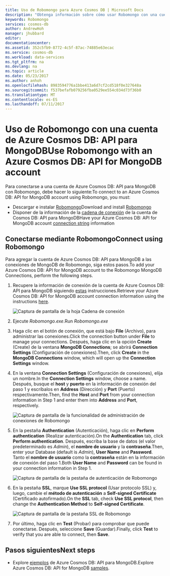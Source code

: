 ```yaml
---
title: Uso de Robomongo para Azure Cosmos DB | Microsoft Docs
description: "Obtenga información sobre cómo usar Robomongo con una cuenta de Azure Cosmos DB: API para MongoDB."
keywords: Robomongo
services: cosmos-db
author: AndrewHoh
manager: jhubbard
editor: 
documentationcenter: 
ms.assetid: 352c5fb9-8772-4c5f-87ac-74885e63ecac
ms.service: cosmos-db
ms.workload: data-services
ms.tgt_pltfrm: na
ms.devlang: na
ms.topic: article
ms.date: 05/23/2017
ms.author: anhoh
ms.openlocfilehash: 8983594776a1bbe413a6d7cf2cd518f0e327648a
ms.sourcegitcommit: f537befafb079256fba0529ee554c034d73f36b0
ms.translationtype: MT
ms.contentlocale: es-ES
ms.lasthandoff: 07/11/2017
---
```

# <a name="use-robomongo-with-an-azure-cosmos-db-api-for-mongodb-account"></a><span data-ttu-id="4db71-104">Uso de Robomongo con una cuenta de Azure Cosmos DB: API para MongoDB</span><span class="sxs-lookup"><span data-stu-id="4db71-104">Use Robomongo with an Azure Cosmos DB: API for MongoDB account</span></span>
<span data-ttu-id="4db71-105">Para conectarse a una cuenta de Azure Cosmos DB: API para MongoDB con Robomongo, debe hacer lo siguiente:</span><span class="sxs-lookup"><span data-stu-id="4db71-105">To connect to an Azure Cosmos DB: API for MongoDB account using Robomongo, you must:</span></span>

* <span data-ttu-id="4db71-106">Descargar e instalar [Robomongo](https://robomongo.org/)</span><span class="sxs-lookup"><span data-stu-id="4db71-106">Download and install [Robomongo](https://robomongo.org/)</span></span>
* <span data-ttu-id="4db71-107">Disponer de la información de la [cadena de conexión](connect-mongodb-account.md) de la cuenta de Cosmos DB: API para MongoDB</span><span class="sxs-lookup"><span data-stu-id="4db71-107">Have your Azure Cosmos DB: API for MongoDB account [connection string](connect-mongodb-account.md) information</span></span>

## <a name="connect-using-robomongo"></a><span data-ttu-id="4db71-108">Conectarse mediante Robomongo</span><span class="sxs-lookup"><span data-stu-id="4db71-108">Connect using Robomongo</span></span>
<span data-ttu-id="4db71-109">Para agregar la cuenta de Azure Cosmos DB: API para MongoDB a las conexiones de MongoDB de Robomongo, siga estos pasos.</span><span class="sxs-lookup"><span data-stu-id="4db71-109">To add your Azure Cosmos DB: API for MongoDB account to the Robomongo MongoDB Connections, perform the following steps.</span></span>

1. <span data-ttu-id="4db71-110">Recupere la información de conexión de la cuenta de Azure Cosmos DB: API para MongoDB siguiendo [estas](connect-mongodb-account.md) instrucciones.</span><span class="sxs-lookup"><span data-stu-id="4db71-110">Retrieve your Azure Cosmos DB: API for MongoDB account connection information using the instructions [here](connect-mongodb-account.md).</span></span>

    ![Captura de pantalla de la hoja Cadena de conexión](./media/mongodb-robomongo/connectionstringblade.png)
2. <span data-ttu-id="4db71-112">Ejecute *Robomongo.exe*.</span><span class="sxs-lookup"><span data-stu-id="4db71-112">Run *Robomongo.exe*</span></span>

3. <span data-ttu-id="4db71-113">Haga clic en el botón de conexión, que está bajo **File** (Archivo), para administrar las conexiones.</span><span class="sxs-lookup"><span data-stu-id="4db71-113">Click the connection button under **File** to manage your connections.</span></span> <span data-ttu-id="4db71-114">Después, haga clic en la opción **Create** (Create) de la ventana **MongoDB Connections**; se abrirá **Connection Settings** (Configuración de conexiones).</span><span class="sxs-lookup"><span data-stu-id="4db71-114">Then, click **Create** in the **MongoDB Connections** window, which will open up the **Connection Settings** window.</span></span>

4. <span data-ttu-id="4db71-115">En la ventana **Connection Settings** (Configuración de conexiones), elija un nombre.</span><span class="sxs-lookup"><span data-stu-id="4db71-115">In the **Connection Settings** window, choose a name.</span></span> <span data-ttu-id="4db71-116">Después, busque el **host** y **puerto** en la información de conexión del paso 1 y escríbalos en **Address** (Dirección) y **Port** (Puerto) respectivamente.</span><span class="sxs-lookup"><span data-stu-id="4db71-116">Then, find the **Host** and **Port** from your connection information in Step 1 and enter them into **Address** and **Port**, respectively.</span></span>

    ![Captura de pantalla de la funcionalidad de administración de conexiones de Robomongo](./media/mongodb-robomongo/manageconnections.png)
5. <span data-ttu-id="4db71-118">En la pestaña **Authentication** (Autenticación), haga clic en **Perform authentication** (Realizar autenticación).</span><span class="sxs-lookup"><span data-stu-id="4db71-118">On the **Authentication** tab, click **Perform authentication**.</span></span> <span data-ttu-id="4db71-119">Después, escriba la base de datos (el valor predeterminado es *Admin*), el **nombre de usuario** y la **contraseña**.</span><span class="sxs-lookup"><span data-stu-id="4db71-119">Then, enter your Database (default is *Admin*), **User Name** and **Password**.</span></span>
<span data-ttu-id="4db71-120">Tanto el **nombre de usuario** como la **contraseña** están en la información de conexión del paso 1.</span><span class="sxs-lookup"><span data-stu-id="4db71-120">Both **User Name** and **Password** can be found in your connection information in Step 1.</span></span>

    ![Captura de pantalla de la pestaña de autenticación de Robomongo](./media/mongodb-robomongo/authentication.png)
6. <span data-ttu-id="4db71-122">En la pestaña **SSL**, marque **Use SSL protocol** (Usar protocolo SSL) y, luego, cambie el **método de autenticación** a **Self-signed Certificate** (Certificado autofirmado).</span><span class="sxs-lookup"><span data-stu-id="4db71-122">On the **SSL** tab, check **Use SSL protocol**, then change the **Authentication Method** to **Self-signed Certificate**.</span></span>

    ![Captura de pantalla de la pestaña SSL de Robomongo](./media/mongodb-robomongo/SSL.png)
7. <span data-ttu-id="4db71-124">Por último, haga clic en **Test** (Probar) para comprobar que puede conectarse. Después, seleccione **Save** (Guardar).</span><span class="sxs-lookup"><span data-stu-id="4db71-124">Finally, click **Test** to verify that you are able to connect, then **Save**.</span></span>

## <a name="next-steps"></a><span data-ttu-id="4db71-125">Pasos siguientes</span><span class="sxs-lookup"><span data-stu-id="4db71-125">Next steps</span></span>
* <span data-ttu-id="4db71-126">Explore [ejemplos](mongodb-samples.md) de Azure Cosmos DB: API para MongoDB.</span><span class="sxs-lookup"><span data-stu-id="4db71-126">Explore Azure Cosmos DB: API for MongoDB [samples](mongodb-samples.md).</span></span>
